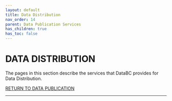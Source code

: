 ```yaml
---
layout: default
title: Data Distribution
nav_order: 14
parent: Data Publication Services
has_children: true
has_toc: false
---
```


# DATA DISTRIBUTION

The pages in this section describe the services that DataBC provides for Data Distribution.

[RETURN TO DATA PUBLICATION][1]

-------------------------------------------------------

[1]: ../index.md#
